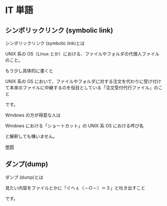 # IT 単語

## シンボリックリンク (symbolic link)

シンボリックリンク (symbolic link)とは

UNIX 系の OS（Linux とか）における、ファイルやフォルダの代理人ファイルのこと。

もう少し具体的に書くと

UNIX 系の OS において、ファイルやフォルダに対する注文を代わりに受け付けて本来のファイルに中継するのを役目としている「注文受付代行ファイル」のこと

です。

Windows の方が得意な人は

Windows における「ショートカット」の UNIX 系 OS における呼び名

と解釈しても構いません。

[参照](https://wa3.i-3-i.info/word1151.html)

## ダンプ(dump)

ダンプ (dump)とは

見たい内容をファイルとかに「ぐへぇ（－Ｏ－）＝３」と吐き出すこと

です。
